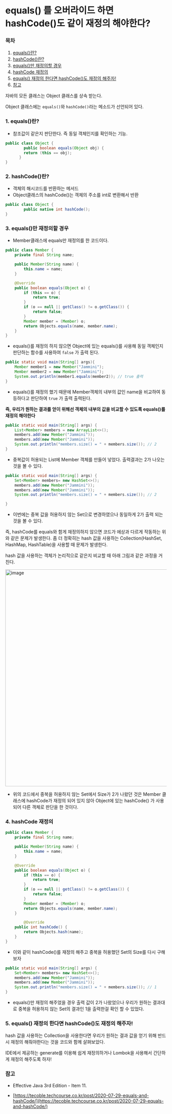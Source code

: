 # equals() 를  오버라이드 하면 hashCode()도 같이 재정의 해야한다?

### 목차

1. [equals()란?](#1-equals란)
2. [hashCode()란?](#2-hashcode란)
3. [equals()만 재정의할 경우](#3-equals만-재정의할-경우)
4. [hashCode 재정의](#4-hashcode-재정의)
5. [equals() 재정의 한다면 hashCode()도 재정의 해주자!](#5-equals-재정의-한다면-hashcode도-재정의-해주자)
6. [참고](#참고)


자바의 모든 클래스는 Object 클래스를 상속 받는다.

Object 클래스에는 `equals()`와 `hashCode()`라는 메소드가 선언되어 있다.


### 1. equals()란?

- 참조값이 같은지 판단한다. 즉 동일 객체인지를 확인하는 기능.

```java
public class Object {
		public boolean equals(Object obj) {
        return (this == obj);
	  }
}
```

### 2. hashCode()란?

- 객체의 해시코드를 반환하는 메서드
- Object클래스의 hashCode()는 객체의 주소를 int로 변환해서 반환

```java
public class Object {
		public native int hashCode();
}
```

### 3. equals()만 재정의할 경우

- Member클래스에 equals만 재정의를 한 코드이다.

```java
public class Member {
    private final String name;

    public Member(String name) {
        this.name = name;
    }

    @Override
    public boolean equals(Object o) {
        if (this == o) {
            return true;
        }
        if (o == null || getClass() != o.getClass()) {
            return false;
        }
        Member member = (Member) o;
        return Objects.equals(name, member.name);
    }
}
```

- equals()를 재정의 하지 않으면 Object에 있는 equals()를 사용해 동일 객체인지 판단하는 함수를 사용하여 `false` 가 출력 된다.

```java
public static void main(String[] args){
    Member member1 = new Member("Jammini");
    Member member2 = new Member("Jammini");
    System.out.println(member1.equals(member2)); // true 출력
}
```

- equals()를 재정의 했기 때문에 Member객체의 내부의 값인 name을 비교하여 동등하다고 판단하여 `true` 가 출력 출력된다.

**즉, 우리가 원하는 결과를 얻이 위해선 객체의 내부의 값을 비교할 수 있도록 equals()를 재정의 해야한다**

```java
public static void main(String[] args) {
    List<Member> members = new ArrayList<>();
    members.add(new Member("Jammini"));
    members.add(new Member("Jammini"));
    System.out.println("members.size() = " + members.size()); // 2
}
```

- 중복값이 허용되는 List에 Member 객체를 만들어 넣었다. 출력결과는 2가 나오는 것을 볼 수 있다.

```java
public static void main(String[] args) {
    Set<Member> members= new HashSet<>();
    members.add(new Member("Jammini"));
    members.add(new Member("Jammini"));
    System.out.println("members.size() = " + members.size()); // 2

}
```

- 이번에는 중복 값을 허용하지 않는 Set으로 변경하였으나 동일하게 2가 출력 되는 것을 볼 수 있다.

즉, hashCode를 equals와 함게 재정의하지 않으면 코드가 에상과 다르게 작동하는 위와 같은 문제가 발생한다. 좀 더 정확히는 hash 값을 사용하는 Collection(HashSet, HashMap, HashTable)을 사용할 때 문제가 발생한다.

hash 값을 사용하는 객체가 논리적으로 같은지 비교할 때 아래 그림과 같은 과정을 거친다.

<img width="676" alt="image" src="https://user-images.githubusercontent.com/59176149/221889627-dd4e8b89-3b2c-4cd4-bc46-8fa6daec082c.png">


- 위의 코드에서 중복을 허용하지 않는 Set에서 Size가 2가 나왔던 것은 Member 클래스에 hashCode가 재정의 되어 있지 않아 Object에 있는 hashCode() 가 사용되어 다른 객체로 판단을 한 것이다.

### 4. hashCode 재정의

```java
public class Member {
    private final String name;

    public Member(String name) {
        this.name = name;
    }

    @Override
    public boolean equals(Object o) {
        if (this == o) {
            return true;
        }
        if (o == null || getClass() != o.getClass()) {
            return false;
        }
        Member member = (Member) o;
        return Objects.equals(name, member.name);
    }

		@Override
    public int hashCode() {
        return Objects.hash(name);
    }
}
```

- 이와 같이 hashCode()를 재정의 해주고 중복을 허용했던 Set의 Size를 다시 구해보자

```java
public static void main(String[] args) {
    Set<Member> members= new HashSet<>();
    members.add(new Member("Jammini"));
    members.add(new Member("Jammini"));
    System.out.println("members.size() = " + members.size()); // 1
}
```

- equals()만 재정의 해주었을 경우 출력 값이 2가 나왔었으나 우리가 원하는 결과대로 중복을 허용하지 않는 Set의 결과인 1을 출력한걸 확인 할 수 있었다.

### 5. equals() 재정의 한다면 hashCode()도 재정의 해주자!

hash 값을 사용하는 Collection을 사용한다면 우리가 원하는 결과 값을 얻기 위해 반드시 재정의 해줘야한다는 것을 코드와 함께 살펴보았다. 

IDE에서 제공하는 generate를 이용해 쉽게 재정의하거나 Lombok을 사용해서 간단하게 재정의 해주도록 하자!

### 참고

- Effective Java 3rd Edition - Item 11.

- [https://tecoble.techcourse.co.kr/post/2020-07-29-equals-and-hashCode/](https://tecoble.techcourse.co.kr/post/2020-07-29-equals-and-hashCode/)

